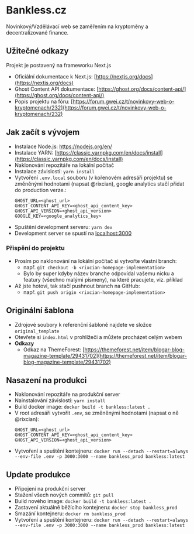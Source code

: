 # Bankless.cz
Novinkový/Vzdělávací web se zaměřením na kryptoměny a decentralizované finance.

## Užitečné odkazy
Projekt je postavený na frameworku Next.js
- Oficiální dokumentace k Next.js: [https://nextjs.org/docs](https://nextjs.org/docs)
- Ghost Content API dokumentace: [https://ghost.org/docs/content-api/](https://ghost.org/docs/content-api/)
- Popis projektu na fóru: [https://forum.gwei.cz/t/novinkovy-web-o-kryptomenach/232](https://forum.gwei.cz/t/novinkovy-web-o-kryptomenach/232)


## Jak začít s vývojem
- Instalace Node.js: https://nodejs.org/en/
- Instalace YARN: [https://classic.yarnpkg.com/en/docs/install](https://classic.yarnpkg.com/en/docs/install)
- Naklonování repozitáře na lokální počítač
- Instalace závislostí: `yarn install`
- Vytvoření `.env.local` souboru (v kořenovém adresáři projektu) se změněnými hodnotami (napsat @rixcian), google analytics stačí přidat do production verze.:
    ```dotenv
    GHOST_URL=<ghost_url>
    GHOST_CONTENT_API_KEY=<ghost_api_content_key>
    GHOST_API_VERSION=<ghost_api_version>
    GOOGLE_KEY=<google_analytics_key>
    ```
- Spuštění development serveru: `yarn dev`
- Development server se spustí na [localhost:3000](http://localhost:3000)

### Přispění do projektu
- Prosím po naklonování na lokální počítač si vytvořte vlastní branch: 
  - např. `git checkout -b <rixcian-homepage-implementation>`
  - Bylo by super kdyby název branche odpovídal vašemu nicku a featury (všechno malými písmeny), na které pracujete, viz. příklad
- Až jste hotovi, tak stačí pushnout branch na GitHub: 
  - např. `git push origin <rixcian-homepage-implementation>`



## Originální šablona
- Zdrojové soubory k referenční šabloně najdete ve složce `original_template`
- Otevřete si `index.html` v prohlížeči a můžete procházet celým webem
- **Odkazy**
  - Odkaz na ThemeForest: [https://themeforest.net/item/blogar-blog-magazine-template/29431702](https://themeforest.net/item/blogar-blog-magazine-template/29431702)


## Nasazení na produkci
- Naklonování repozitáře na produkční server
- Nainstalování závislostí: `yarn install`
- Build docker image: `docker build -t bankless:latest .`
- V root adresáři vytvořit `.env`, se změněnými hodnotami (napsat o ně @rixcian):
  ```dotenv
  GHOST_URL=<ghost_url>
  GHOST_CONTENT_API_KEY=<ghost_api_content_key>
  GHOST_API_VERSION=<ghost_api_version>
    ```
- Vytvoření a spuštění kontejneru: `docker run --detach --restart=always --env-file .env -p 3000:3000 --name bankless_prod bankless:latest`


## Update produkce
- Připojení na produkční server
- Stažení všech nových commitů: `git pull`
- Build nového image: `docker build -t bankless:latest .`
- Zastavení aktuálně běžícího kontejneru: `docker stop bankless_prod`
- Smazání kontejneru: `docker rm bankless_prod`
- Vytvoření a spuštění kontejneru: `docker run --detach --restart=always --env-file .env -p 3000:3000 --name bankless_prod bankless:latest`